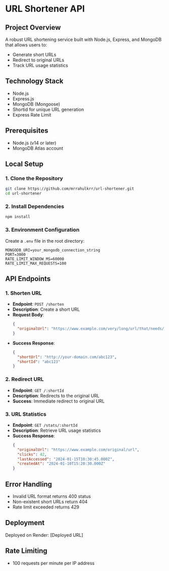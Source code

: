 # URL Shortener API

## Project Overview
A robust URL shortening service built with Node.js, Express, and MongoDB that allows users to:
- Generate short URLs
- Redirect to original URLs
- Track URL usage statistics

## Technology Stack
- Node.js
- Express.js
- MongoDB (Mongoose)
- Shortid for unique URL generation
- Express Rate Limit

## Prerequisites
- Node.js (v14 or later)
- MongoDB Atlas account

## Local Setup

### 1. Clone the Repository
```bash
git clone https://github.com/mrrahulkrr/url-shortener.git
cd url-shortener
```

### 2. Install Dependencies
```bash
npm install
```

### 3. Environment Configuration
Create a `.env` file in the root directory:
```
MONGODB_URI=your_mongodb_connection_string
PORT=3000
RATE_LIMIT_WINDOW_MS=60000
RATE_LIMIT_MAX_REQUESTS=100
```



## API Endpoints

### 1. Shorten URL
- **Endpoint**: `POST /shorten`
- **Description**: Create a short URL
- **Request Body**:
  ```json
  {
    "originalUrl": "https://www.example.com/very/long/url/that/needs/shortening"
  }
  ```
- **Success Response**:
  ```json
  {
    "shortUrl": "http://your-domain.com/abc123",
    "shortId": "abc123"
  }
  ```

### 2. Redirect URL
- **Endpoint**: `GET /:shortId`
- **Description**: Redirects to the original URL
- **Success**: Immediate redirect to original URL

### 3. URL Statistics
- **Endpoint**: `GET /stats/:shortId`
- **Description**: Retrieve URL usage statistics
- **Success Response**:
  ```json
  {
    "originalUrl": "https://www.example.com/original/url",
    "clicks": 42,
    "lastAccessed": "2024-01-15T10:30:45.000Z",
    "createdAt": "2024-01-10T15:20:30.000Z"
  }
  ```

## Error Handling
- Invalid URL format returns 400 status
- Non-existent short URLs return 404
- Rate limit exceeded returns 429

## Deployment
Deployed on Render: [Deployed URL]

## Rate Limiting
- 100 requests per minute per IP address



